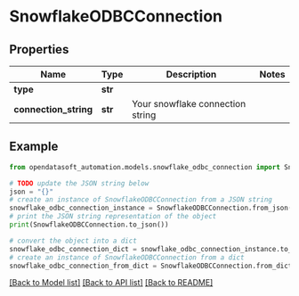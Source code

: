 # SnowflakeODBCConnection


## Properties

Name | Type | Description | Notes
------------ | ------------- | ------------- | -------------
**type** | **str** |  | 
**connection_string** | **str** | Your snowflake connection string | 

## Example

```python
from opendatasoft_automation.models.snowflake_odbc_connection import SnowflakeODBCConnection

# TODO update the JSON string below
json = "{}"
# create an instance of SnowflakeODBCConnection from a JSON string
snowflake_odbc_connection_instance = SnowflakeODBCConnection.from_json(json)
# print the JSON string representation of the object
print(SnowflakeODBCConnection.to_json())

# convert the object into a dict
snowflake_odbc_connection_dict = snowflake_odbc_connection_instance.to_dict()
# create an instance of SnowflakeODBCConnection from a dict
snowflake_odbc_connection_from_dict = SnowflakeODBCConnection.from_dict(snowflake_odbc_connection_dict)
```
[[Back to Model list]](../README.md#documentation-for-models) [[Back to API list]](../README.md#documentation-for-api-endpoints) [[Back to README]](../README.md)


